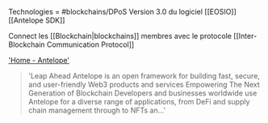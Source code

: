 Technologies = #blockchains/DPoS
Version 3.0 du logiciel [[EOSIO]]
[[Antelope SDK]]

Connect les [[Blockchain|blockchains]] membres avec le protocole [[Inter-Blockchain Communication Protocol]]

['Home - Antelope']('https://antelope.io')
> 'Leap Ahead Antelope is an open framework for building fast, secure, and user-friendly Web3 products and services Empowering The Next Generation of Blockchain Developers and businesses worldwide use Antelope for a diverse range of applications, from DeFi and supply chain management through to NFTs an…'
